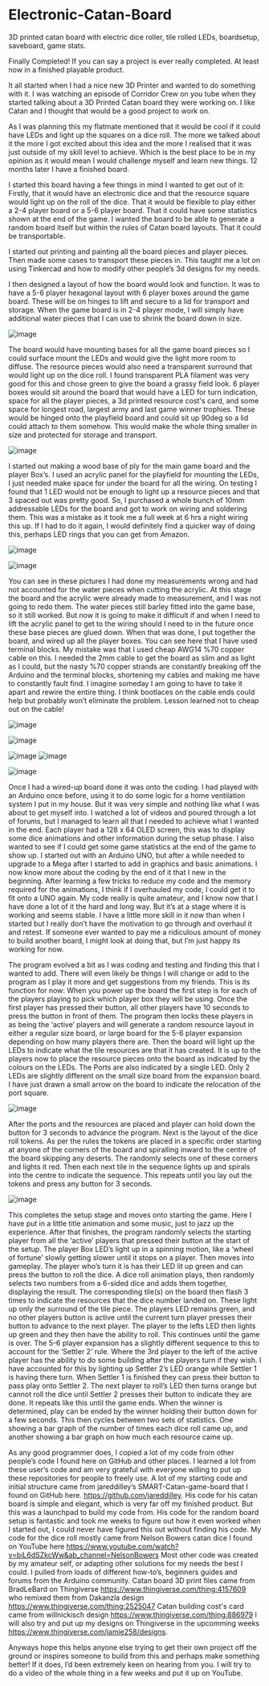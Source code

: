 # Electronic-Catan-Board
3D printed catan board with electric dice roller, tile rolled LEDs, boardsetup, saveboard, game stats.

Finally Completed! If you can say a project is ever really completed. At least now in a finished playable product.

It all started when I had a nice new 3D Printer and wanted to do something with it. I was watching an episode of Corridor Crew on you tube when they started talking about a 3D Printed Catan board they were working on. I like Catan and I thought that would be a good project to work on.

  As I was planning this my flatmate mentioned that it would be cool if it could have LEDs and light up the squares on a dice roll. The more we talked about it the more I got excited about this idea and the more I realised that it was just outside of my skill level to achieve. Which is the best place to be in my opinion as it would mean I would challenge myself and learn new things. 12 months later I have a finished board.

I started this board having a few things in mind I wanted to get out of it:
  Firstly, that it would have an electronic dice and that the resource square would light up on the roll of the dice.
  That it would be flexible to play either a 2-4 player board or a 5-6 player board.
  That it could have some statistics shown at the end of the game.
  I wanted the board to be able to generate a random board itself but within the rules of Catan board layouts.
  That it could be transportable.

  I started out printing and painting all the board pieces and player pieces. Then made some cases to transport these pieces in. This taught me a lot on using Tinkercad and how to modify other people’s 3d designs for my needs.

  I then designed a layout of how the board would look and function. It was to have a 5-6 player hexagonal layout with 6 player boxes around the game board. These will be on hinges to lift and secure to a lid for transport and storage. When the game board is in 2-4 player mode, I will simply have additional water pieces that I can use to shrink the board down in size. 

  ![image](https://github.com/CMDRMarauderJ/Electronic-Catan-Board/assets/77212927/56b3ee21-7e96-4827-ae8a-00e4dc986c67)

  The board would have mounting bases for all the game board pieces so I could surface mount the LEDs and would give the light more room to diffuse. The resource pieces would also need a transparent surround that would light up on the dice roll. I found transparent PLA filament was very good for this and chose green to give the board a grassy field look. 6 player boxes would sit around the board that would have a LED for turn indication, space for all the player pieces, a 3d printed resource cost's card, and some space for longest road, largest army and last game winner trophies. These would be hinged onto the playfield board and could sit up 90deg so a lid could attach to them somehow. This would make the whole thing smaller in size and protected for storage and transport.

![image](https://github.com/CMDRMarauderJ/Electronic-Catan-Board/assets/77212927/a9cc878d-ef17-4526-aa87-0663eb3773ea)

  I started out making a wood base of ply for the main game board and the player Box’s. I used an acrylic panel for the playfield for mounting the LEDs, I just needed make space for under the board for all the wiring. On testing I found that 1 LED would not be enough to light up a resource pieces and that 3 spaced out was pretty good. So, I purchased a whole bunch of 10mm addressable LEDs for the board and got to work on wiring and soldering them. This was a mistake as it took me a full week at 6 hrs a night wiring this up. If I had to do it again, I would definitely find a quicker way of doing this, perhaps LED rings that you can get from Amazon.

![image](https://github.com/CMDRMarauderJ/Electronic-Catan-Board/assets/77212927/c3d9df53-696e-4f3e-a76e-a87d826d426e)

![image](https://github.com/CMDRMarauderJ/Electronic-Catan-Board/assets/77212927/975daedb-473c-433c-91ed-1edd902480b2)

  You can see in these pictures I had done my measurements wrong and had not accounted for the water pieces when cutting the acrylic. At this stage the board and the acrylic were already made to measurement, and I was not going to redo them. The water pieces still barley fitted into the game base, so it still worked. But now it is going to make it difficult if and when I need to lift the acrylic panel to get to the wiring should I need to in the future once these base pieces are glued down.
  When that was done, I put together the board, and wired up all the player boxes. You can see here that I have used terminal blocks. My mistake was that I used cheap AWG14 %70 copper cable on this. I needed the 2mm cable to get the board as slim and as light as I could, but the nasty %70 copper strands are constantly breaking off the Arduino and the terminal blocks, shortening my cables and making me have to constantly fault find. I imagine someday I am going to have to take it apart and rewire the entire thing. I think bootlaces on the cable ends could help but probably won’t eliminate the problem. Lesson learned not to cheap out on the cable!

![image](https://github.com/CMDRMarauderJ/Electronic-Catan-Board/assets/77212927/9619142b-5bc8-4061-b82b-cb13c5d2af2f)

![image](https://github.com/CMDRMarauderJ/Electronic-Catan-Board/assets/77212927/3647000a-2bae-4d64-ab60-8f7dcdc3b793)

![image](https://github.com/CMDRMarauderJ/Electronic-Catan-Board/assets/77212927/bb648e81-0b16-4617-8d9d-98e1f99366f6)		![image](https://github.com/CMDRMarauderJ/Electronic-Catan-Board/assets/77212927/a58591f4-333e-4680-a045-189745516fe3)

![image](https://github.com/CMDRMarauderJ/Electronic-Catan-Board/assets/77212927/869a0e5b-90c9-43d7-84a3-aca2e5c3447e)

  Once I had a wired-up board done it was onto the coding. I had played with an Arduino once before, using it to do some logic for a home ventilation system I put in my house. But it was very simple and nothing like what I was about to get myself into. I watched a lot of videos and poured through a lot of forums, but I managed to learn all that I needed to achieve what I wanted in the end.
  Each player had a 128 x 64 OLED screen, this was to display some dice animations and other information during the setup phase. I also wanted to see if I could get some game statistics at the end of the game to show up. I started out with an Arduino UNO, but after a while needed to upgrade to a Mega after I started to add in graphics and basic animations. I now know more about the coding by the end of it that I new in the beginning. After learning a few tricks to reduce my code and the memory required for the animations, I think if I overhauled my code, I could get it to fit onto a UNO again. My code really is quite amateur, and I know now that I have done a lot of it the hard and long way. But it’s at a stage where it is working and seems stable. I have a little more skill in it now than when I started but I really don’t have the motivation to go through and overhaul it and retest. If someone ever wanted to pay me a ridiculous amount of money to build another board, I might look at doing that, but I’m just happy its working for now.

  The program evolved a bit as I was coding and testing and finding this that I wanted to add. There will even likely be things I will change or add to the program as I play it more and get suggestions from my friends.
This is its function for now:
  When you power up the board the first step is for each of the players playing to pick which player box they will be using. Once the first player has pressed their button, all other players have 10 seconds to press the button in front of them. The program then locks these players in as being the ‘active’ players and will generate a random resource layout in either a regular size board, or large board for the 5-6 player expansion depending on how many players there are.
  Then the board will light up the LEDs to indicate what the tile resources are that it has created. It is up to the players now to place the resource pieces onto the board as indicated by the colours on the LEDs. The Ports are also indicated by a single LED. Only 2 LEDs are slightly different on the small size board from the expansion board. I have just drawn a small arrow on the board to indicate the relocation of the port square.

![image](https://github.com/CMDRMarauderJ/Electronic-Catan-Board/assets/77212927/6a7ae36e-ade3-4cb1-b864-3b386ba6298b)
 
  After the ports and the resources are placed and player can hold down the button for 3 seconds to advance the program. Next is the layout of the dice roll tokens. As per the rules the tokens are placed in a specific order starting at anyone of the corners of the board and spiralling inward to the centre of the board skipping any deserts. The randomly selects one of these corners and lights it red. Then each next tile in the sequence lights up and spirals into the centre to indicate the sequence. This repeats until you lay out the tokens and press any button for 3 seconds.

![image](https://github.com/CMDRMarauderJ/Electronic-Catan-Board/assets/77212927/6ad5301e-3ab2-450c-acaa-cf10aa0e2709)

  This completes the setup stage and moves onto starting the game. Here I have put in a little title animation and some music, just to jazz up the experience.
After that finishes, the program randomly selects the starting player from all the ‘active’ players that pressed their button at the start of the setup. The player Box LED’s light up in a spinning motion, like a ‘wheel of fortune’ slowly getting slower until it stops on a player.
Then moves into gameplay. The player who’s turn it is has their LED lit up green and can press the button to roll the dice. A dice roll animation plays, then randomly selects two numbers from a 6-sided dice and adds them together, displaying the result. The corresponding tile(s) on the board then flash 3 times to indicate the resources that the dice number landed on. These light up only the surround of the tile piece. The players LED remains green, and no other players button is active until the current turn player presses their button to advance to the next player. The player to the lefts LED then lights up green and they then have the ability to roll. This continues until the game is over.
The 5-6 player expansion has a slightly different sequence to this to account for the ‘Settler 2’ rule. Where the 3rd player to the left of the active player has the ability to do some building after the players turn if they wish. I have accounted for this by lighting up Settler 2’s LED orange while Settler 1 is having there turn. When Settler 1 is finished they can press their button to pass play onto Settler 2. The next player to roll’s LED then turns orange but cannot roll the dice until Settler 2 presses their button to indicate they are done. It repeats like this until the game ends.
When the winner is determined, play can be ended by the winner holding their button down for a few seconds. This then cycles between two sets of statistics. One showing a bar graph of the number of times each dice roll came up, and another showing a bar graph on how much each resource came up.


  As any good programmer does, I copied a lot of my code from other people’s code I found here on GitHub and other places. I learned a lot from these user’s code and am very grateful with everyone willing to put up these repositories for people to freely use.
  A lot of my starting code and initial structure came from jareddilley’s SMART-Catan-game-board that I found on GitHub here. https://github.com/jareddilley. His code for his catan board is simple and elegant, which is very far off my finished product. But this was a launchpad to build my code from. His code for the random board setup is fantastic and took me weeks to figure out how it even worked when I started out, I could never have figured this out without finding his code.
  My code for the dice roll mostly came from Nelson Bowers catan dice I found on YouTube here https://www.youtube.com/watch?v=biL6dSZkcWw&ab_channel=NelsonBowers
Most other code was created by my amateur self, or adapting other solutions for my needs the best I could. I pulled from loads of different how-to’s, beginners guides and forums from the Arduino community.
  Catan board 3D print files came from BradLeBard on Thingiverse https://www.thingiverse.com/thing:4157609 who remixed them from Dakanzla design https://www.thingiverse.com/thing:2525047
  Catan building cost's card came from willnickisch design https://www.thingiverse.com/thing:886979
  I will also try and put up my designs on Thingiverse in the upcomming weeks https://www.thingiverse.com/jamie258/designs.
  

Anyways hope this helps anyone else trying to get their own project off the ground or inspires someone to build from this and perhaps make something better! If it does, I’d been extremely keen on hearing from you. I will try to do a video of the whole thing in a few weeks and put it up on YouTube.
